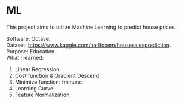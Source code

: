 # ML

This project aims to utilize Machine Learning to predict house prices.   

Software: Octave.   
Dataset: https://www.kaggle.com/harlfoxem/housesalesprediction.   
Purpose: Education.  
What I learned:     
1.  Linear Regression  
2.  Cost function & Gradient Descend  
3.  Minimize function: fminunc   
4.  Learning Curve  
5.  Feature Normalization 
